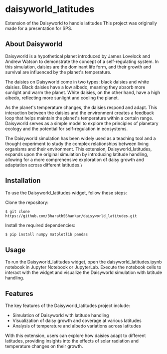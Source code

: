 # daisyworld_latitudes
Extension of the Daisyworld to handle latitudes
This project was originally made for a presentation for SPS.

## About Daisyworld
Daisyworld is a hypothetical planet introduced by James Lovelock and Andrew Watson to demonstrate the concept of a self-regulating system. In this simulation, daisies are the dominant life form, and their growth and survival are influenced by the planet's temperature.

The daisies on Daisyworld come in two types: black daisies and white daisies. Black daisies have a low albedo, meaning they absorb more sunlight and warm the planet. White daisies, on the other hand, have a high albedo, reflecting more sunlight and cooling the planet.

As the planet's temperature changes, the daisies respond and adapt. This interaction between the daisies and the environment creates a feedback loop that helps maintain the planet's temperature within a certain range. Daisyworld serves as a simple model to explore the principles of planetary ecology and the potential for self-regulation in ecosystems.

The Daisyworld simulation has been widely used as a teaching tool and a thought experiment to study the complex relationships between living organisms and their environment. This extension, Daisyworld_latitudes, expands upon the original simulation by introducing latitude handling, allowing for a more comprehensive exploration of daisy growth and adaptation across different latitudes.\

## Installation
To use the Daisyworld_latitudes widget, follow these steps:

Clone the repository:

```shell
$ git clone https://github.com/BharathSShankar/daisyworld_latitudes.git
```
Install the required dependencies:

```ruby
$ pip install numpy matplotlib pandas
```

## Usage
To run the Daisyworld_latitudes widget, open the daisyworld_latitudes.ipynb notebook in Jupyter Notebook or JupyterLab. Execute the notebook cells to interact with the widget and visualize the Daisyworld simulation with latitude handling.

## Features
The key features of the Daisyworld_latitudes project include:

- Simulation of Daisyworld with latitude handling
- Visualization of daisy growth and coverage at various latitudes
- Analysis of temperature and albedo variations across latitudes

With this extension, users can explore how daisies adapt to different latitudes, providing insights into the effects of solar radiation and temperature changes on their growth.
